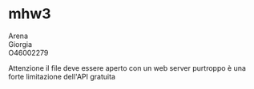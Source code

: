 # mhw3
Arena  
Giorgia  
O46002279 

Attenzione il  file deve essere aperto con un web server purtroppo è una forte limitazione dell'API gratuita
